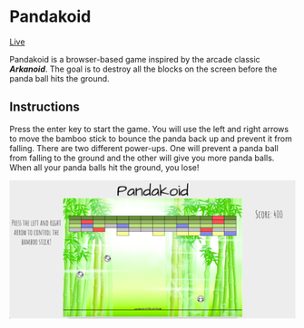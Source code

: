 # Pandakoid

[Live][pandakoid]

[pandakoid]: bbchui.github.io

Pandakoid is a browser-based game inspired by the arcade classic **_Arkanoid_**. The goal is to destroy all the blocks on the screen before the panda ball hits the ground.

## Instructions

Press the enter key to start the game. You will use the left and right arrows to move the bamboo stick to bounce the panda back up and prevent it from falling. There are two different power-ups. One will prevent a panda ball from falling to the ground and the other will give you more panda balls. When all your panda balls hit the ground, you lose!

![Gameplay Screenshot](docs/gameplay.png)

##
